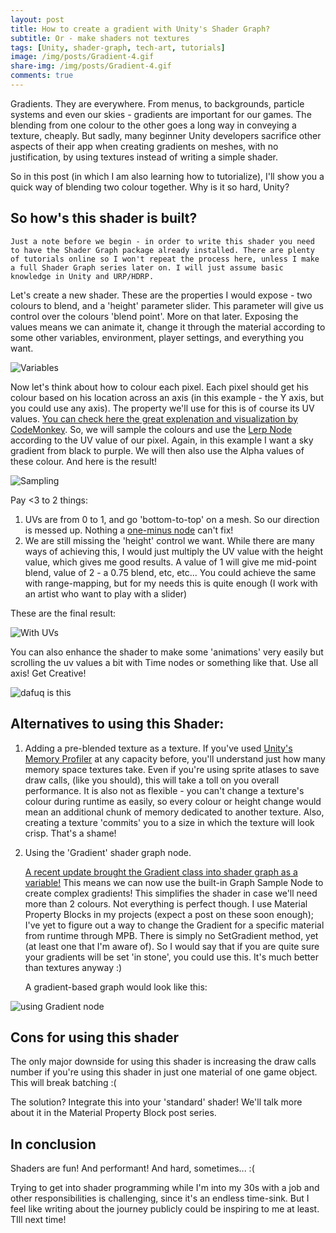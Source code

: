 ```yaml
---
layout: post
title: How to create a gradient with Unity's Shader Graph?
subtitle: Or - make shaders not textures
tags: [Unity, shader-graph, tech-art, tutorials]
image: /img/posts/Gradient-4.gif
share-img: /img/posts/Gradient-4.gif
comments: true
---
```


Gradients. They are everywhere. From menus, to backgrounds, particle systems and even our skies - gradients are important for our games. The blending from one colour to the other goes a long way in conveying a texture, cheaply. But sadly, many beginner Unity developers sacrifice other aspects of their app when creating gradients on meshes, with no justification, by using textures instead of writing a simple shader.

So in this post (in which I am also learning how to tutorialize), I'll show you a quick way of blending two colour together. Why is it so hard, Unity?

## So how's this shader is built?
	Just a note before we begin - in order to write this shader you need to have the Shader Graph package already installed. There are plenty of tutorials online so I won't repeat the process here, unless I make a full Shader Graph series later on. I will just assume basic knowledge in Unity and URP/HDRP.

Let's create a new shader. These are the properties I would expose - two colours to blend, and a 'height' parameter slider. This parameter will give us control over the colours 'blend point'. More on that later. Exposing the values means we can animate it, change it through the material according to some other variables, environment, player settings, and everything you want.

![Variables](/img/posts/Gradient-1.png)

Now let's think about how to colour each pixel. Each pixel should get his colour based on his location across an axis (in this example - the Y axis, but you could use any axis). The property we'll use for this is of course its UV values. [You can check here the great explenation and visualization by CodeMonkey](https://www.youtube.com/watch?v=FGL6SffDeVU).
So, we will sample the colours and use the [Lerp Node](https://docs.unity3d.com/Packages/com.unity.shadergraph@6.9/manual/Lerp-Node.html) according to the UV value of our pixel. Again, in this example I want a sky gradient from black to purple. We will then also use the Alpha values of these colour. And here is the result!

![Sampling](/img/posts/Gradient-2.png)

Pay <3 to 2 things:
1. UVs are from 0 to 1, and go 'bottom-to-top' on a mesh. So our direction is messed up. Nothing a [one-minus node](https://docs.unity3d.com/Packages/com.unity.shadergraph@6.9/manual/One-Minus-Node.html) can't fix!
2. We are still missing the 'height' control we want. While there are many ways of achieving this, I would just multiply the UV value with the height value, which gives me good results. A value of 1 will give me mid-point blend, value of 2 - a 0.75 blend, etc, etc... You could achieve the same with range-mapping, but for my needs this is quite enough (I work with an artist who want to play with a slider)

These are the final result:

![With UVs](/img/posts/Gradient-3.png)

You can also enhance the shader to make some 'animations' very easily but scrolling the uv values a bit with Time nodes or something like that. Use all axis! Get Creative!

![dafuq is this](/img/posts/Gradient-4.gif)

## Alternatives to using this Shader:
1. Adding a pre-blended texture as a texture.
	If you've used [Unity's Memory Profiler](https://docs.unity3d.com/Packages/com.unity.memoryprofiler@0.2/manual/index.html) at any capacity before, you'll understand just how many memory space textures take. Even if you're using sprite atlases to save draw calls, (like you should), this will take a toll on you overall performance. It is also not as flexible - you can't change a texture's colour during runtime as easily, so every colour or height change would mean an additional chunk of memory dedicated to another texture. Also, creating a texture 'commits' you to a size in which the texture will look crisp. That's a shame!

2. Using the 'Gradient' shader graph node.

	[A recent update brought the Gradient class into shader graph as a variable!](https://docs.unity3d.com/Packages/com.unity.shadergraph@6.9/manual/Gradient-Node.html) This means we can now use the built-in Graph Sample Node to create complex gradients! This simplifies the shader in case we'll need more than 2 colours.
	Not everything is perfect though. I use Material Property Blocks in my projects (expect a post on these soon enough); I've yet to figure out a way to change the Gradient for a specific material from runtime through MPB. There is simply no SetGradient method, yet (at least one that I'm aware of). So I would say that if you are quite sure your gradients will be set 'in stone', you could use this. It's much better than textures anyway :)

	A gradient-based graph would look like this:

  ![using Gradient node](/img/posts/Gradient-5.png)


## Cons for using this shader
The only major downside for using this shader is increasing the draw calls number if you're using this shader in just one material of one game object. This will break batching :(

The solution? Integrate this into your 'standard' shader! We'll talk more about it in the Material Property Block post series.

## In conclusion
Shaders are fun! And performant! And hard, sometimes... :(

Trying to get into shader programming while I'm into my 30s with a job and other responsibilities is challenging, since it's an endless time-sink. But I feel like writing about the journey publicly could be inspiring to me at least. TIll next time!
